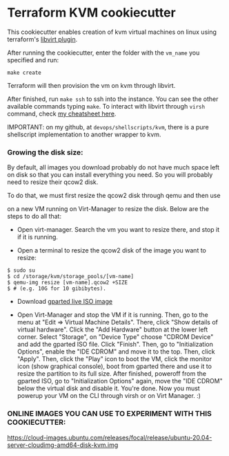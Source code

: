 # Terraform KVM cookiecutter

This cookiecutter enables creation of kvm virtual machines on linux using
terraform's [libvirt plugin](https://github.com/dmacvicar/terraform-provider-libvirt/).

After running the cookiecutter, enter the folder with the `vm_name` you
specified and run:

`make create`

Terraform will then provision the vm on kvm through libvirt.

After finished, run `make ssh` to ssh into the instance. You can see the other
available commands typing `make`. To interact with libvirt through `virsh`
command, check [my cheatsheet
here](https://github.com/tiagoprn/devops/blob/master/cheats/kvm.cheat).

IMPORTANT: on my github, at `devops/shellscripts/kvm`, there is a pure
shellscript implementation to another wrapper to kvm.

### Growing the disk size:

By default, all images you download probably do not have much space left on
disk so that you can install everything you need. So you will probably need to
resize their qcow2 disk.

To do that, we must first resize the qcow2 disk through qemu and then use

on a new VM running on Virt-Manager to resize the disk. Below are the steps to
do all that:

- Open virt-manager. Search the vm you want to resize there, and stop it if it is
  running.

- Open a terminal to resize the qcow2 disk of the image you want to resize:

```
$ sudo su
$ cd /storage/kvm/storage_pools/[vm-name]
$ qemu-img resize [vm-name].qcow2 +SIZE
$ # (e.g. 10G for 10 gibibytes).
```

- Download [gparted live ISO image](https://downloads.sourceforge.net/gparted/gparted-live-1.1.0-3-amd64.iso)

- Open Virt-Manager and stop the VM if it is running. Then, go to the menu at
  "Edit => Virtual Machine Details". There, click "Show details of virtual
hardware". Click the "Add Hardware" button at the lower left corner. Select
"Storage", on "Device Type" choose "CDROM Device" and add the gparted ISO file.
Click "Finish". Then, go to "Initialization Options", enable the "IDE CDROM"
and move it to the top. Then, click "Apply". Then, click the "Play" icon to
boot the VM, click the monitor icon (show graphical console), boot from gparted
there and use it to resize the partition to its full size. After
finished, poweroff from the gparted ISO, go to "Initialization Options" again,
move the "IDE CDROM" below the virtual disk and disable it. You're done. Now
you must powerup your VM on the CLI through virsh or on Virt Manager. :)

### ONLINE IMAGES YOU CAN USE TO EXPERIMENT WITH THIS COOKIECUTTER:

https://cloud-images.ubuntu.com/releases/focal/release/ubuntu-20.04-server-cloudimg-amd64-disk-kvm.img
